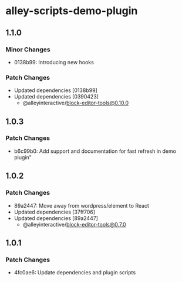 # alley-scripts-demo-plugin

## 1.1.0

### Minor Changes

- 0138b99: Introducing new hooks

### Patch Changes

- Updated dependencies [0138b99]
- Updated dependencies [0390423]
  - @alleyinteractive/block-editor-tools@0.10.0

## 1.0.3

### Patch Changes

- b6c99b0: Add support and documentation for fast refresh in demo plugin"

## 1.0.2

### Patch Changes

- 89a2447: Move away from wordpress/element to React
- Updated dependencies [37ff706]
- Updated dependencies [89a2447]
  - @alleyinteractive/block-editor-tools@0.7.0

## 1.0.1

### Patch Changes

- 4fc0ae6: Update dependencies and plugin scripts
